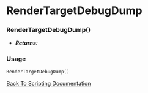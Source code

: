# RenderTargetDebugDump

### RenderTargetDebugDump()
- ***Returns:*** 

### Usage

```Lua
RenderTargetDebugDump()
```


[Back To Scripting Documentation](../README.md)
